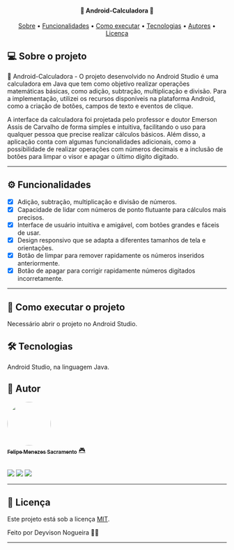 <h4 align="center"> 
	📱 Android-Calculadora 📲 
</h4>

<p align="center">
 <a href="#-sobre-o-projeto">Sobre</a> •
 <a href="#%EF%B8%8F-funcionalidades">Funcionalidades</a> •
 <a href="#-como-executar-o-projeto">Como executar</a> • 
 <a href="#-tecnologias">Tecnologias</a> • 
 <a href="#-autores">Autores</a> • 
 <a href="#-licença">Licença</a>
</p>

## 💻 Sobre o projeto

📱 Android-Calculadora - O projeto desenvolvido no Android Studio é uma calculadora em Java que tem como objetivo realizar operações matemáticas básicas, como adição, subtração, multiplicação e divisão. Para a implementação, utilizei os recursos disponíveis na plataforma Android, como a criação de botões, campos de texto e eventos de clique.

A interface da calculadora foi projetada pelo professor e doutor Emerson Assis de Carvalho de forma simples e intuitiva, facilitando o uso para qualquer pessoa que precise realizar cálculos básicos. Além disso, a aplicação conta com algumas funcionalidades adicionais, como a possibilidade de realizar operações com números decimais e a inclusão de botões para limpar o visor e apagar o último dígito digitado.

---

## ⚙️ Funcionalidades

- [x] Adição, subtração, multiplicação e divisão de números.
- [x] Capacidade de lidar com números de ponto flutuante para cálculos mais precisos.
- [x] Interface de usuário intuitiva e amigável, com botões grandes e fáceis de usar.
- [x] Design responsivo que se adapta a diferentes tamanhos de tela e orientações.
- [x] Botão de limpar para remover rapidamente os números inseridos anteriormente.
- [x] Botão de apagar para corrigir rapidamente números digitados incorretamente.

---

## 🚀 Como executar o projeto

Necessário abrir o projeto no Android Studio.

## 🛠 Tecnologias

Android Studio, na linguagem Java.

## 🦸 Autor

<a href="https://github.com/deyvisonogueira">
 <img style="border-radius: 50%;" src="https://avatars.githubusercontent.com/u/84421730?v=4" width="100px;" alt=""/>
 <br />
 <sub><b>Felipe Menezes Sacramento</b></sub></a> <a href="https://github.com/Felipe-exec" title="GitHub perfil">🎮</a>
 
 <br />
 <br />

 <a href="https://www.instagram.com/deyvisonogueira/" target="_blank"><img src="https://img.shields.io/badge/-Instagram-%23E4405F?style=for-the-badge&logo=instagram&logoColor=white" target="_blank"></a>
 <a href = "mailto:deyvisonogueira@gmail.com"><img src="https://img.shields.io/badge/-Gmail-%23333?style=for-the-badge&logo=gmail&logoColor=white" target="_blank"></a>
 <a href="https://www.linkedin.com/in/deyvisonogueira/" target="_blank"><img src="https://img.shields.io/badge/-LinkedIn-%230077B5?style=for-the-badge&logo=linkedin&logoColor=white" target="_blank"></a>
 
 ---

## 📝 Licença

Este projeto está sob a licença [MIT](./LICENSE).

Feito por Deyvison Nogueira 👋🏽

---
